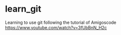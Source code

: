 # learn_git

Learning to use git following the tutorial of Amigoscode
https://www.youtube.com/watch?v=3fUbBnN_H2c
